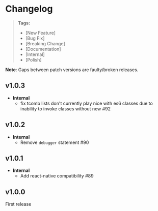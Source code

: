 # Changelog

> **Tags:**
> - [New Feature]
> - [Bug Fix]
> - [Breaking Change]
> - [Documentation]
> - [Internal]
> - [Polish]

**Note**: Gaps between patch versions are faulty/broken releases.

## v1.0.3

- **Internal**
  + fix tcomb lists don't currently play nice with es6 classes due to inability to invoke classes without new #92

## v1.0.2

- **Internal**
  + Remove `debugger` statement #90

## v1.0.1

- **Internal**
  + Add react-native compatibility #89

## v1.0.0

First release